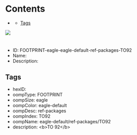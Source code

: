 



Contents
========

* [](#)
	* [Tags](#tags)
  
![][im]
# 

- ID: FOOTPRINT-eagle-eagle-default-ref-packages-TO92
- Name: 
- Description: 

## Tags

- hexID: 
- oompType: FOOTPRINT
- oompSize: eagle
- oompColor: eagle-default
- oompDesc: ref-packages
- oompIndex: TO92
- oompName: eagle-default/ref-packages/TO92
- description: &lt;b&gt;TO 92&lt;/b&gt;



[im]: image.png
